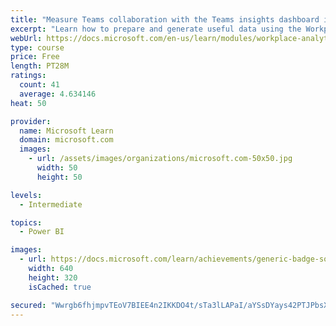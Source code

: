 ```yaml
---
title: "Measure Teams collaboration with the Teams insights dashboard in Workplace Analytics"
excerpt: "Learn how to prepare and generate useful data using the Workplace Analytics Power BI Teams insights dashboard.  Analyze Microsoft Teams adoption trends from the populated reports."
webUrl: https://docs.microsoft.com/en-us/learn/modules/workplace-analytics-teams-insights/
type: course
price: Free
length: PT28M
ratings:
  count: 41
  average: 4.634146
heat: 50

provider:
  name: Microsoft Learn
  domain: microsoft.com
  images:
    - url: /assets/images/organizations/microsoft.com-50x50.jpg
      width: 50
      height: 50

levels:
  - Intermediate

topics:
  - Power BI

images:
  - url: https://docs.microsoft.com/learn/achievements/generic-badge-social.png
    width: 640
    height: 320
    isCached: true

secured: "Wwrgb6fhjmpvTEoV7BIEE4n2IKKDO4t/sTa3lLAPaI/aYSsDYays42PTJPbsXh2KMASeqirWK9SWKNWFPzOq0FLwjK9hwe6G8hfPQbCCxX7c8IrwxMT4+X7gakijG5B1gaJQHTomV9oZWfv+He1An2eRzqSm6eYGPqTnQO0nTHYW4YMCmBv1XQib7jEc4kw60VoZm/T/OOzLUvMeIpqhXFs6+dYmd4CzfR4G/Wa9ohMGrt1P2bUS/wPqtUGoKb026Yp/jOSQ9U4o0op/vedaM2ju+VEk2KKNsyEQBsZfej5KP/G3CdW8m9ko2whya0YWIXvZWTmdKX7lbQnZ/0UpRagvyN1YwB2bS9OdX8UAjsGfFe8LurCN1OpJqPhJEDCCS8OtG37yvlTkzk7NPqRr9/IiLQJM8M+zNjHuwUiB6wI=;ANx/lanYUwwse1kTX+O5bg=="
---
```


